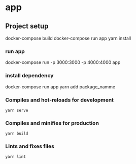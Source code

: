 # app

## Project setup

docker-compose build
docker-compose run app yarn install

### run app

docker-compose run -p 3000:3000 -p 4000:4000 app

### install dependency

docker-compose run app yarn add package_namme

### Compiles and hot-reloads for development

```
yarn serve
```

### Compiles and minifies for production

```
yarn build
```

### Lints and fixes files

```
yarn lint
```
